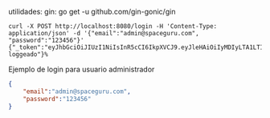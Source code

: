 utilidades:
gin:
go get -u github.com/gin-gonic/gin


```
curl -X POST http://localhost:8080/login -H 'Content-Type: application/json' -d '{"email":"admin@spaceguru.com", "password":"123456"}'
{"_token":"eyJhbGciOiJIUzI1NiIsInR5cCI6IkpXVCJ9.eyJleHAiOiIyMDIyLTA1LTI1VDA5OjUzOjQ3Ljk5MTcyNzEwOC0wMzowMCIsInN1YiI6IjEiLCJ1c2VyIjp7ImlkIjoxLCJuYW1lIjoiSnVhbiBHYWJyaWVsIE1hY2h1Y2EiLCJlbWFpbCI6ImFkbWluQHNwYWNlZ3VydS5jb20iLCJwYXNzd29yZCI6IiQyeSQxMCR1eVVkb1RuSmRrSUt4aDdnNHQudUZlT3JuY1JuT0JhU0d0U3pram55QkRWUmZWeUtxSzZoYSIsImNyZWF0ZWRfYXQiOiIiLCJ1cGRhdGVkX2F0IjoiIn19.bDLXBzTn34TDZwq8dEHudSZcQ81YAj_A5evl4tzstOI","status":"Estas loggeado"}%
```

Ejemplo de login para usuario administrador

```json
{
    "email":"admin@spaceguru.com",
    "password":"123456"
}
```